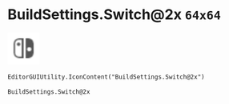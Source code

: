 # BuildSettings.Switch@2x `64x64`
<img src="/img/BuildSettings.Switch.png" width=64 height=64>

``` CSharp
EditorGUIUtility.IconContent("BuildSettings.Switch@2x")
```
```
BuildSettings.Switch@2x
```

